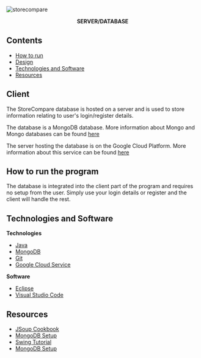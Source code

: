 ![storecompare](https://user-images.githubusercontent.com/22448079/38895768-d87f1a4c-4288-11e8-99ab-416e24d32da8.png)

<p align="center">
  <b>SERVER/DATABASE</b><br>
</p>

## Contents
* [How to run](#how-to-run-the-program)
* [Design](#design)
* [Technologies and Software](#technologies)
* [Resources](#resources)

## Client
The StoreCompare database is hosted on a server and is used to store information relating to user's login/register details.

The database is a MongoDB database. More information about Mongo and Mongo databases can be found [here](https://www.mongodb.com/company)

The server hosting the database is on the Google Cloud Platform. More information about this service can be found [here](https://cloud.google.com/)

## How to run the program
The database is integrated into the client part of the program and requires no setup from the user. Simply use your login details or register and the client will handle the rest.


## Technologies and Software
**Technologies**
- [Java](https://java.com/en/download/)
- [MongoDB](https://www.mongodb.com/)
- [Git](https://git-scm.com/)
- [Google Cloud Service](https://cloud.google.com/)

**Software**
- [Eclipse](https://www.eclipse.org/)
- [Visual Studio Code](https://code.visualstudio.com/)

## Resources
- [JSoup Cookbook](https://jsoup.org/cookbook/)
- [MongoDB Setup](https://www.tutorialspoint.com/mongodb/index.htm)
- [Swing Tutorial](https://www.tutorialspoint.com/swing/index.htm)
- [MongoDB Setup](https://www.tutorialspoint.com/mongodb/index.htm)

